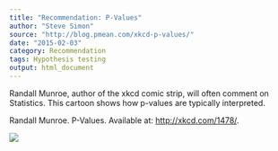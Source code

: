 ```yaml
---
title: "Recommendation: P-Values"
author: "Steve Simon"
source: "http://blog.pmean.com/xkcd-p-values/"
date: "2015-02-03"
category: Recommendation
tags: Hypothesis testing
output: html_document
---
```


Randall Munroe, author of the xkcd comic strip, will often comment on
Statistics. This cartoon shows how p-values are typically
interpreted.

<!---More--->

Randall Munroe. P-Values. Available at: <http://xkcd.com/1478/>.

![](../https://imgs.xkcd.com/comics/p_values.png)


